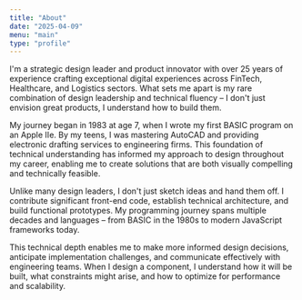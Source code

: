 ```yaml
---
title: "About"
date: "2025-04-09"
menu: "main"
type: "profile"
---
```


I'm a strategic design leader and product innovator with over 25 years of experience crafting exceptional digital experiences across FinTech, Healthcare, and Logistics sectors. What sets me apart is my rare combination of design leadership and technical fluency – I don't just envision great products, I understand how to build them.

My journey began in 1983 at age 7, when I wrote my first BASIC program on an Apple IIe. By my teens, I was mastering AutoCAD and providing electronic drafting services to engineering firms. This foundation of technical understanding has informed my approach to design throughout my career, enabling me to create solutions that are both visually compelling and technically feasible.

Unlike many design leaders, I don't just sketch ideas and hand them off. I contribute significant front-end code, establish technical architecture, and build functional prototypes. My programming journey spans multiple decades and languages – from BASIC in the 1980s to modern JavaScript frameworks today.

This technical depth enables me to make more informed design decisions, anticipate implementation challenges, and communicate effectively with engineering teams. When I design a component, I understand how it will be built, what constraints might arise, and how to optimize for performance and scalability.

